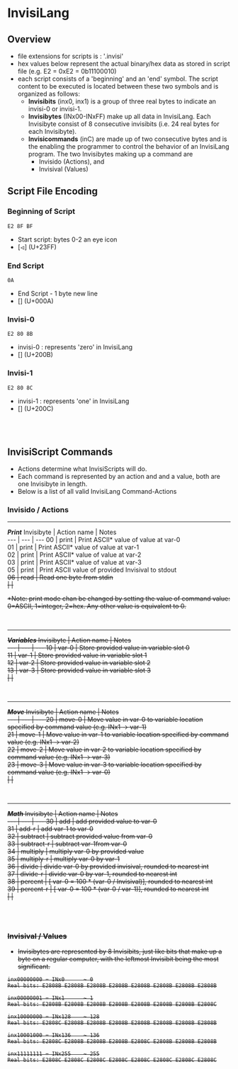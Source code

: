 

# InvisiLang


## Overview
- file extensions for scripts is : '.invisi'
- hex values below represent the actual binary/hex data as stored in script file (e.g. E2 = 0xE2 = 0b11100010)
- each script consists of a 'beginning' and an 'end' symbol. The script content to be executed is located between these two symbols and is organized as follows:
    - **Invisibits** (inx0, inx1) is a group of three real bytes to indicate an invisi-0 or invisi-1. 
    - **Invisibytes** (INx00-INxFF) make up all data in InvisiLang. Each Invisibyte consist of 8 consecutive invisibits (i.e. 24 real bytes for each Invisibyte).
    - **Invisicommands** (inC) are made up of two consecutive bytes and is the enabling the programmer to control the behavior of an InvisiLang program. The two Invisibytes making up a command are
        - Invisido (Actions), and
        - Invisival (Values)
    


## Script File Encoding

### Beginning of Script

```
E2 8F BF
```
- Start script: bytes 0-2 an eye icon <br>
- [⏿] (U+23FF)



### End Script

```
0A
```
- End Script - 1 byte new line
- [] (U+000A)

### Invisi-0
```
E2 80 8B
```
- invisi-0 : represents 'zero' in InvisiLang
- [​] (U+200B)

### Invisi-1
```
E2 80 8C
```
- invisi-1 : represents 'one' in InvisiLang
- [​] (U+200C)





<br>
<br>






## InvisiScript Commands

- Actions determine what InvisiScripts will do.
- Each command is represented by an action and and a value, both are one Invisibyte in length.
- Below is a list of all valid InvisiLang Command-Actions



### Invisido / Actions

---

***Print***
Invisibyte | Action name | Notes <br>
--- | --- | ---
00  |  print | Print ASCII* value of value at var-0 <br>
01  |  print | Print ASCII* value of value at var-1 <br>
02  |  print | Print ASCII* value of value at var-2 <br>
03  |  print | Print ASCII* value of value at var-3 <br>
05  |  print | Print ASCII value of provided Invisival to stdout <br>
<s>06  |  <s>read | <s>Read one byte from stdin <br>
 | | 

*Note: print mode chan be changed by setting the value of command value: 0=ASCII, 1=integer, 2=hex. Any other value is equivalent to 0. 

<br>



--- 

***Variables***
Invisibyte | Action name | Notes <br>
--- | --- | ---
10  |  var-0 | Store provided value in variable slot 0 <br>
11  |  var-1 | Store provided value in variable slot 1 <br>
12  |  var-2 | Store provided value in variable slot 2 <br>
13  |  var-3 | Store provided value in variable slot 3 <br>
 | | 

<br>


--- 

***Move***
Invisibyte | Action name | Notes <br>
--- | --- | ---
20  |  move-0 | Move value in var-0 to variable location specified by command value (e.g. INx1 -> var-1) <br>
21  |  move-1 | Move value in var-1 to variable location specified by command value (e.g. INx1 -> var-2) <br>
22  |  move-2 | Move value in var-2 to variable location specified by command value (e.g. INx1 -> var-3) <br>
23  |  move-3 | Move value in var-3 to variable location specified by command value (e.g. INx1 -> var-0) <br>
 | | 

<br>


--- 

***Math***
Invisibyte | Action name | Notes <br>
--- | --- | ---
30  |  add | add provided value to var-0 <br>
31  |  add-r | add var-1 to var-0 <br>
32  |  subtract | subtract provided value from var-0 <br>
33  |  subtract-r | subtract var-1from var-0 <br>
34  |  multiply | multiply var-0 by provided value <br>
35  |  multiply-r | multiply var-0 by var-1 <br>
36  |  divide | divide var-0 by provided invisival, rounded to nearest int <br>
37  |  divide-r | divide var-0 by var-1, rounded to nearest int <br>
38  |  percent | [ var-0 = 100 * (var-0 / Invisival)], rounded to nearest int <br>
39  |  percent-r | [ var-0 = 100 * (var-0 / var-1)], rounded to nearest int <br>
 | | 

<br>






<br>


### Invisival / Values

- Invisibytes are represented by 8 Invisibits, just like bits that make up a byte on a regular computer, with the leftmost Invisibit being the most significant.

```
inx00000000 = INx0      ~ 0
Real bits: E2808B E2808B E2808B E2808B E2808B E2808B E2808B E2808B

inx00000001 = INx1      ~ 1
Real bits: E2808B E2808B E2808B E2808B E2808B E2808B E2808B E2808C

inx10000000 = INx128    ~ 128
Real bits: E2808C E2808B E2808B E2808B E2808B E2808B E2808B E2808B

inx10001000 = INx136    ~ 136
Real bits: E2808C E2808B E2808B E2808B E2808C E2808B E2808B E2808B

inx11111111 = INx255    ~ 255
Real bits: E2808C E2808C E2808C E2808C E2808C E2808C E2808C E2808C
```
